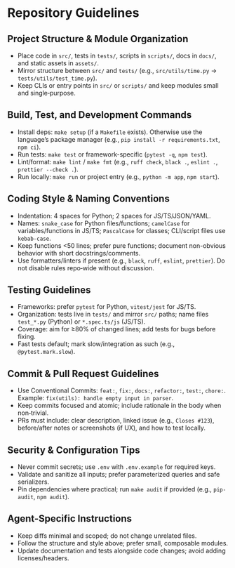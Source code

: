 # Repository Guidelines

## Project Structure & Module Organization
- Place code in `src/`, tests in `tests/`, scripts in `scripts/`, docs in `docs/`, and static assets in `assets/`.
- Mirror structure between `src/` and `tests/` (e.g., `src/utils/time.py` → `tests/utils/test_time.py`).
- Keep CLIs or entry points in `src/` or `scripts/` and keep modules small and single‑purpose.

## Build, Test, and Development Commands
- Install deps: `make setup` (if a `Makefile` exists). Otherwise use the language’s package manager (e.g., `pip install -r requirements.txt`, `npm ci`).
- Run tests: `make test` or framework-specific (`pytest -q`, `npm test`).
- Lint/format: `make lint` / `make fmt` (e.g., `ruff check`, `black .`, `eslint .`, `prettier --check .`).
- Run locally: `make run` or project entry (e.g., `python -m app`, `npm start`).

## Coding Style & Naming Conventions
- Indentation: 4 spaces for Python; 2 spaces for JS/TS/JSON/YAML.
- Names: `snake_case` for Python files/functions; `camelCase` for variables/functions in JS/TS; `PascalCase` for classes; CLI/script files use `kebab-case`.
- Keep functions <50 lines; prefer pure functions; document non-obvious behavior with short docstrings/comments.
- Use formatters/linters if present (e.g., `black`, `ruff`, `eslint`, `prettier`). Do not disable rules repo‑wide without discussion.

## Testing Guidelines
- Frameworks: prefer `pytest` for Python, `vitest/jest` for JS/TS.
- Organization: tests live in `tests/` and mirror `src/` paths; name files `test_*.py` (Python) or `*.spec.ts/js` (JS/TS).
- Coverage: aim for ≥80% of changed lines; add tests for bugs before fixing.
- Fast tests default; mark slow/integration as such (e.g., `@pytest.mark.slow`).

## Commit & Pull Request Guidelines
- Use Conventional Commits: `feat:`, `fix:`, `docs:`, `refactor:`, `test:`, `chore:`. Example: `fix(utils): handle empty input in parser`.
- Keep commits focused and atomic; include rationale in the body when non‑trivial.
- PRs must include: clear description, linked issue (e.g., `Closes #123`), before/after notes or screenshots (if UX), and how to test locally.

## Security & Configuration Tips
- Never commit secrets; use `.env` with `.env.example` for required keys.
- Validate and sanitize all inputs; prefer parameterized queries and safe serializers.
- Pin dependencies where practical; run `make audit` if provided (e.g., `pip-audit`, `npm audit`).

## Agent-Specific Instructions
- Keep diffs minimal and scoped; do not change unrelated files.
- Follow the structure and style above; prefer small, composable modules.
- Update documentation and tests alongside code changes; avoid adding licenses/headers.
